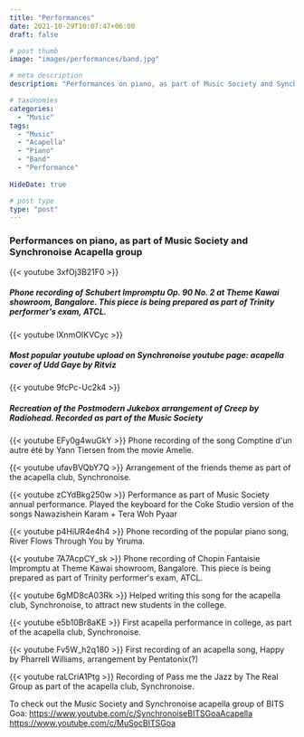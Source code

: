 ```yaml
---
title: "Performances"
date: 2021-10-29T10:07:47+06:00
draft: false

# post thumb
image: "images/performances/band.jpg"

# meta description
description: "Performances on piano, as part of Music Society and Synchronoise Acapella group"

# taxonomies
categories: 
  - "Music"
tags:
  - "Music"
  - "Acapella"
  - "Piano"
  - "Band"
  - "Performance"
  
HideDate: true

# post type
type: "post"
---
```


### Performances on piano, as part of Music Society and Synchronoise Acapella group

{{< youtube 3xfOj3B21F0 >}}
##### Phone recording of Schubert Impromptu Op. 90 No. 2 at Theme Kawai showroom, Bangalore. This piece is being prepared as part of Trinity performer's exam, ATCL.

{{< youtube lXnmOIKVCyc >}}
##### Most popular youtube upload on Synchronoise youtube page: acapella cover of Udd Gaye by Ritviz

{{< youtube 9fcPc-Uc2k4 >}}
##### Recreation of the Postmodern Jukebox arrangement of Creep by Radiohead. Recorded as part of the Music Society

{{< youtube EFy0g4wuGkY >}}
Phone recording of the song Comptine d'un autre été by Yann Tiersen from the movie Amelie.

{{< youtube ufavBVQbY7Q >}}
Arrangement of the friends theme as part of the acapella club, Synchronoise.

{{< youtube zCYdBkg250w >}}
Performance as part of Music Society annual performance. Played the keyboard for the Coke Studio version of the songs Nawazishein Karam + Tera Woh Pyaar

{{< youtube p4HiUR4e4h4 >}}
Phone recording of the popular piano song, River Flows Through You by Yiruma.

{{< youtube 7A7AcpCY_sk >}}
Phone recording of Chopin Fantaisie Impromptu at Theme Kawai showroom, Bangalore. This piece is being prepared as part of Trinity performer's exam, ATCL.

{{< youtube 6gMD8cA03Rk >}}
Helped writing this song for the acapella club, Synchronoise, to attract new students in the college.

{{< youtube e5b10Br8aKE >}}
First acapella performance in college, as part of the acapella club, Synchronoise.

{{< youtube Fv5W_h2q180 >}}
First recording of an acapella song, Happy by Pharrell Williams, arrangement by Pentatonix(?)

{{< youtube raLCriA1Ptg >}}
Recording of Pass me the Jazz by The Real Group as part of the acapella club, Synchronoise.

To check out the Music Society and Synchronoise acapella group of BITS Goa:
https://www.youtube.com/c/SynchronoiseBITSGoaAcapella
https://www.youtube.com/c/MuSocBITSGoa


